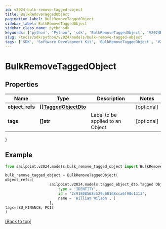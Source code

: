 ```yaml
---
id: v2024-bulk-remove-tagged-object
title: BulkRemoveTaggedObject
pagination_label: BulkRemoveTaggedObject
sidebar_label: BulkRemoveTaggedObject
sidebar_class_name: pythonsdk
keywords: ['python', 'Python', 'sdk', 'BulkRemoveTaggedObject', 'V2024BulkRemoveTaggedObject'] 
slug: /tools/sdk/python/v2024/models/bulk-remove-tagged-object
tags: ['SDK', 'Software Development Kit', 'BulkRemoveTaggedObject', 'V2024BulkRemoveTaggedObject']
---
```


# BulkRemoveTaggedObject


## Properties

Name | Type | Description | Notes
------------ | ------------- | ------------- | -------------
**object_refs** | [**[]TaggedObjectDto**](tagged-object-dto) |  | [optional] 
**tags** | **[]str** | Label to be applied to an Object | [optional] 
}

## Example

```python
from sailpoint.v2024.models.bulk_remove_tagged_object import BulkRemoveTaggedObject

bulk_remove_tagged_object = BulkRemoveTaggedObject(
object_refs=[
                    sailpoint.v2024.models.tagged_object_dto.Tagged Object Dto(
                        type = 'IDENTITY', 
                        id = '2c91808568c529c60168cca6f90c1313', 
                        name = 'William Wilson', )
                    ],
tags=[BU_FINANCE, PCI]
)

```
[[Back to top]](#) 

